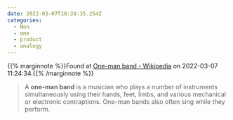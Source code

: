 ```yaml
---
date: 2022-03-07T10:24:35.254Z
categories:
  - Non
  - one
  - product
  - analogy
---
```

{{% marginnote %}}Found at [One-man band - Wikipedia](https://en.wikipedia.org/wiki/One-man_band#Non-musical_meanings) on 2022-03-07 11:24:34.{{% /marginnote %}}

> A **one-man band** is a musician who plays a number of instruments simultaneously using their hands, feet, limbs, and various mechanical or electronic contraptions. One-man bands also often sing while they perform.


